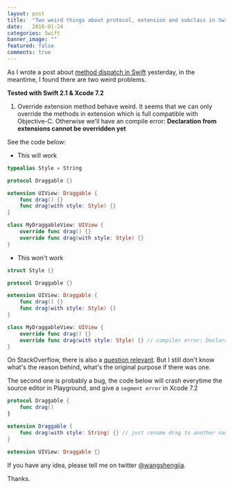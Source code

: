 ```yaml
---
layout: post
title:  "Two weird things about protocol, extension and subclass in Swift"
date:   2016-01-24
categories: Swift
banner_image: ""
featured: false
comments: true
---
```


As I wrote a post about [method dispatch in Swift](http://allblue.me/swift/2016/01/23/swift-method-dispatch-with-protocol-extension-protocol-extension-and-subclass/) yesterday, in the meantime, I found there are two weird problems.

**Tested with Swift 2.1 & Xcode 7.2**

1. Override extension method behave weird. It seems that we can only override the methods in extension which is full compatible with Objective-C. Otherwise we'll have an compile error: **Declaration from extensions cannot be overridden yet**

<!--more-->

See the code below:
- This will work

```swift
typealias Style = String

protocol Draggable {}

extension UIView: Draggable {
    func drag() {}
    func drag(with style: Style) {}
}

class MyDraggableView: UIView {
    override func drag() {}
    override func drag(with style: Style) {}
}
```
- This won't work

```swift
struct Style {}

protocol Draggable {}

extension UIView: Draggable {
    func drag() {}
    func drag(with style: Style) {}
}

class MyDraggableView: UIView {
    override func drag() {}
    override func drag(with style: Style) {} // compiler error: Declaration from extensions cannot be overridden yet
}
```

On StackOverflow, there is also a [question relevant](http://stackoverflow.com/questions/27109006/can-you-override-between-extensions-in-swift-or-not-compiler-seems-confused). But I still don't know what's the reason behind, what's the original purpose if there was one.

The second one is probably a bug, the code below will crash everytime the source editor in Playground, and give a `segment error` in Xcode 7.2

```swift
protocol Draggable {
    func drag()
}

extension Draggable {
    func drag(with style: String) {} // just rename drag to another name will fix the problem
}

extension UIView: Draggable {}
```

If you have any idea, please tell me on twitter [@wangshengjia](http://twitter.com/wangshengjia).

Thanks.
